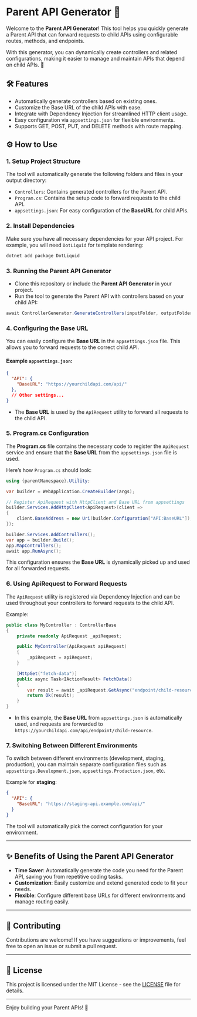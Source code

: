 
# Parent API Generator 🚀

Welcome to the **Parent API Generator**! This tool helps you quickly generate a Parent API that can forward requests to child APIs using configurable routes, methods, and endpoints.

With this generator, you can dynamically create controllers and related configurations, making it easier to manage and maintain APIs that depend on child APIs. 🎉

## 🛠️ Features

- Automatically generate controllers based on existing ones.
- Customize the Base URL of the child APIs with ease.
- Integrate with Dependency Injection for streamlined HTTP client usage.
- Easy configuration via `appsettings.json` for flexible environments.
- Supports GET, POST, PUT, and DELETE methods with route mapping.

## ⚙️ How to Use

### 1. **Setup Project Structure**

The tool will automatically generate the following folders and files in your output directory:

- `Controllers`: Contains generated controllers for the Parent API.
- `Program.cs`: Contains the setup code to forward requests to the child API.
- `appsettings.json`: For easy configuration of the **BaseURL** for child APIs.

### 2. **Install Dependencies**

Make sure you have all necessary dependencies for your API project. For example, you will need `DotLiquid` for template rendering:

```bash
dotnet add package DotLiquid
```

### 3. **Running the Parent API Generator**

- Clone this repository or include the **Parent API Generator** in your project.
- Run the tool to generate the Parent API with controllers based on your child API:

```csharp
await ControllerGenerator.GenerateControllers(inputFolder, outputFolder, parentNamespace);
```

### 4. **Configuring the Base URL**

You can easily configure the **Base URL** in the `appsettings.json` file. This allows you to forward requests to the correct child API.

#### Example `appsettings.json`:

```json
{
  "API": {
    "BaseURL": "https://yourchildapi.com/api/"
  },
  // Other settings...
}
```

- The **Base URL** is used by the `ApiRequest` utility to forward all requests to the child API.

### 5. **Program.cs Configuration**

The **Program.cs** file contains the necessary code to register the `ApiRequest` service and ensure that the **Base URL** from the `appsettings.json` file is used.

Here’s how `Program.cs` should look:

```csharp
using {parentNamespace}.Utility;

var builder = WebApplication.CreateBuilder(args);

// Register ApiRequest with HttpClient and Base URL from appsettings
builder.Services.AddHttpClient<ApiRequest>(client =>
{
    client.BaseAddress = new Uri(builder.Configuration["API:BaseURL"]);
});

builder.Services.AddControllers();
var app = builder.Build();
app.MapControllers();
await app.RunAsync();
```

This configuration ensures the **Base URL** is dynamically picked up and used for all forwarded requests.

### 6. **Using ApiRequest to Forward Requests**

The `ApiRequest` utility is registered via Dependency Injection and can be used throughout your controllers to forward requests to the child API.

Example:

```csharp
public class MyController : ControllerBase
{
    private readonly ApiRequest _apiRequest;

    public MyController(ApiRequest apiRequest)
    {
        _apiRequest = apiRequest;
    }

    [HttpGet("fetch-data")]
    public async Task<IActionResult> FetchData()
    {
        var result = await _apiRequest.GetAsync("endpoint/child-resource");
        return Ok(result);
    }
}
```

- In this example, the **Base URL** from `appsettings.json` is automatically used, and requests are forwarded to `https://yourchildapi.com/api/endpoint/child-resource`.

### 7. **Switching Between Different Environments**

To switch between different environments (development, staging, production), you can maintain separate configuration files such as `appsettings.Development.json`, `appsettings.Production.json`, etc.

Example for **staging**:

```json
{
  "API": {
    "BaseURL": "https://staging-api.example.com/api/"
  }
}
```

The tool will automatically pick the correct configuration for your environment.

---

## ✨ Benefits of Using the Parent API Generator

- **Time Saver**: Automatically generate the code you need for the Parent API, saving you from repetitive coding tasks.
- **Customization**: Easily customize and extend generated code to fit your needs.
- **Flexible**: Configure different base URLs for different environments and manage routing easily.

---

## 📝 Contributing

Contributions are welcome! If you have suggestions or improvements, feel free to open an issue or submit a pull request.

---

## 📜 License

This project is licensed under the MIT License - see the [LICENSE](LICENSE) file for details.

---

Enjoy building your Parent APIs! 🚀
